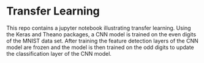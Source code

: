 # Transfer Learning

This repo contains a jupyter notebook illustrating transfer learning.  Using the Keras and Theano packages, a CNN model 
is trained on the even digits of the MNIST data set.  After training the feature detection layers of the CNN model
are frozen and the model is then trained on the odd digits to update the classification layer of the CNN model.
